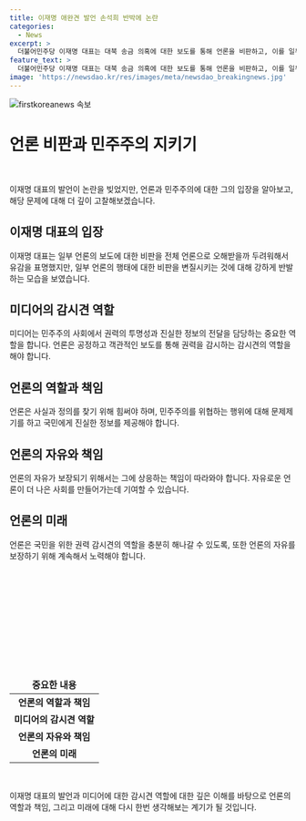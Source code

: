 ```yaml
---
title: 이재명 애완견 발언 손석희 반박에 논란
categories:
  - News
excerpt: >
  더불어민주당 이재명 대표는 대북 송금 의혹에 대한 보도를 통해 언론을 비판하고, 이를 일부 언론에 대한 비판이었음을 강조했다. 그는 일부 언론의 애완견 행태를 지적하면서, 검찰의 행태를 비난했고 언론의 국민 감시견 역할을 강조했다. 또한, 언론의 자유를 보장하고 민주주의를 실현하기 위해 최선을 다하겠다는 뜻을 밝혔다. (150자)
feature_text: >
  더불어민주당 이재명 대표는 대북 송금 의혹에 대한 보도를 통해 언론을 비판하고, 이를 일부 언론에 대한 비판이었음을 강조했다. 그는 일부 언론의 애완견 행태를 지적하면서, 검찰의 행태를 비난했고 언론의 국민 감시견 역할을 강조했다. 또한, 언론의 자유를 보장하고 민주주의를 실현하기 위해 최선을 다하겠다는 뜻을 밝혔다. (150자)
image: 'https://newsdao.kr/res/images/meta/newsdao_breakingnews.jpg'
---
```


<p><img src="https://newsdao.kr/res/images/meta/newsdao_breakingnews.jpg" alt="firstkoreanews 속보" /></p>

<h1>언론 비판과 민주주의 지키기</h1>

<p data-ke-size="size16">&nbsp;</p>

<p>이재명 대표의 발언이 논란을 빚었지만, 언론과 민주주의에 대한 그의 입장을 알아보고, 해당 문제에 대해 더 깊이 고찰해보겠습니다.</p>

<h2 data-ke-size="size26">이재명 대표의 입장</h2>

<p>이재명 대표는 일부 언론의 보도에 대한 비판을 전체 언론으로 오해받을까 두려워해서 유감을 표명했지만, 일부 언론의 행태에 대한 비판을 변질시키는 것에 대해 강하게 반발하는 모습을 보였습니다.</p>

<h2 data-ke-size="size26">미디어의 감시견 역할</h2>

<p>미디어는 민주주의 사회에서 권력의 투명성과 진실한 정보의 전달을 담당하는 중요한 역할을 합니다. 언론은 공정하고 객관적인 보도를 통해 권력을 감시하는 감시견의 역할을 해야 합니다.</p>

<h2 data-ke-size="size26">언론의 역할과 책임</h2>

<p>언론은 사실과 정의를 찾기 위해 힘써야 하며, 민주주의를 위협하는 행위에 대해 문제제기를 하고 국민에게 진실한 정보를 제공해야 합니다.</p>

<h2 data-ke-size="size26">언론의 자유와 책임</h2>

<p>언론의 자유가 보장되기 위해서는 그에 상응하는 책임이 따라와야 합니다. 자유로운 언론이 더 나은 사회를 만들어가는데 기여할 수 있습니다. </p>

<h2 data-ke-size="size26">언론의 미래</h2>

<p>언론은 국민을 위한 권력 감시견의 역할을 충분히 해나갈 수 있도록, 또한 언론의 자유를 보장하기 위해 계속해서 노력해야 합니다.</p>

<p data-ke-size="size16">&nbsp;</p>

<table>
<thead>
<tr>
<td style="text-align: center; height: 17px;"><b>중요한 내용</b></td>
<p data-ke-size="size16">&nbsp;</p>
</tr>
</thead>
<tbody>
<tr>
<td style="text-align: center; height: 17px;"><b>언론의 역할과 책임</b></td>
<p data-ke-size="size16">&nbsp;</p>
</tr>
<tr>
<td style="text-align: center; height: 17px;"><b>미디어의 감시견 역할</b></td>
<p data-ke-size="size16">&nbsp;</p>
</tr>
<tr>
<td style="text-align: center; height: 17px;"><b>언론의 자유와 책임</b></td>
<p data-ke-size="size16">&nbsp;</p>
</tr>
<tr>
<td style="text-align: center; height: 17px;"><b>언론의 미래</b></td>
<p data-ke-size="size16">&nbsp;</p>
</tr>
</tbody>
</table>

<p data-ke-size="size16">&nbsp;</p>

<p>이재명 대표의 발언과 미디어에 대한 감시견 역할에 대한 깊은 이해를 바탕으로 언론의 역할과 책임, 그리고 미래에 대해 다시 한번 생각해보는 계기가 될 것입니다.</p>

